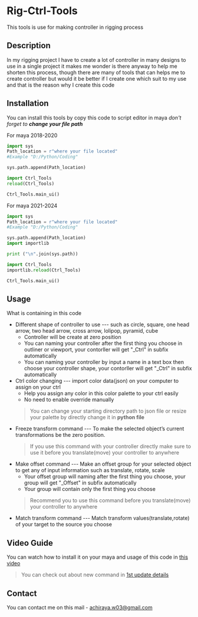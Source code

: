 # Rig-Ctrl-Tools
This tools is use for making controller in rigging process 

## Description
In my rigging project I have to create a lot of controller in many designs to use in a single project it makes me wonder is there anyway to help me shorten this process, though there are many of tools that can helps me to create controller but would it be better if I create one which suit to my use and that is the reason why I create this code

## Installation
You can install this tools by copy this code to script editor in maya 
_don't forget to **change your file path**_

For maya 2018-2020
```python
import sys
Path_location = r"where your file located"
#Example "D:/Python/Coding"

sys.path.append(Path_location)

import Ctrl_Tools
reload(Ctrl_Tools)

Ctrl_Tools.main_ui()
```

For maya 2021-2024
```python
import sys
Path_location = r"where your file located"
#Example "D:/Python/Coding"

sys.path.append(Path_location)
import importlib

print ("\n".join(sys.path))

import Ctrl_Tools
importlib.reload(Ctrl_Tools)

Ctrl_Tools.main_ui()
```

## Usage
What is containing in this code
* Different shape of controller to use --- such as circle, square, one head arrow, two head arrow, cross arrow, lolipop, pyramid, cube
  * Controller will be create at zero position
  * You can naming your controller after the first thing you choose in outliner or viewport, your contorller will get "_Ctrl" in subfix automatically
  * You can naming your controller by input a name in a text box then choose your controller shape, your contorller will get "_Ctrl" in subfix automatically
* Ctrl color changing --- import color data(json) on your computer to assign on your ctrl
  * Help you assign any color in this color palette to your ctrl easily
  * No need to enable override manually
  > You can change your starting directory path to json file or resize your palette by directly change it in **python file** 
* Freeze transform command --- To make the selected object’s current transformations be the zero position.
  > If you use this command with your controller directly make sure to use it before you translate(move) your controller to anywhere
* Make offset command --- Make an offset group for your selected object to get any of input information such as translate, rotate, scale
  * Your offset group will naming after the first thing you choose, your group will get "_Offset" in subfix automatically
  * Your group will contain only the first thing you choose
  > Recommend you to use this command before you translate(move) your controller to anywhere
* Match transform command --- Match transform values(translate,rotate) of your target to the source you choose

## Video Guide
You can watch how to install it on your maya and usage of this code in [this video](https://youtu.be/Oewfj-9AopA)
> You can check out about new command in [1st update details](https://youtu.be/r-k67bwQh58)

## Contact
You can contact me on this mail - achiraya.w03@gmail.com
